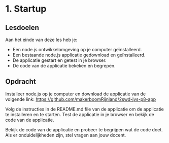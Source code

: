 # 1. Startup

## Lesdoelen
Aan het einde van deze les heb je:
- Een node.js ontwikkelomgeving op je computer geïnstalleerd.
- Een bestaande node.js applicatie gedownload en geïnstalleerd.
- De applicatie gestart en getest in je browser.
- De code van de applicatie bekeken en begrepen.

## Opdracht
Installeer node.js op je computer en download de applicatie van de volgende link: https://github.com/makerboomRijnland/2swd-jvs-p8-app

Volg de instructies in de README.md file van de applicatie om de applicatie te installeren en te starten. Test de applicatie in je browser en bekijk de code van de applicatie.

Bekijk de code van de applicatie en probeer te begrijpen wat de code doet. Als er onduidelijkheden zijn, stel vragen aan jouw docent.
